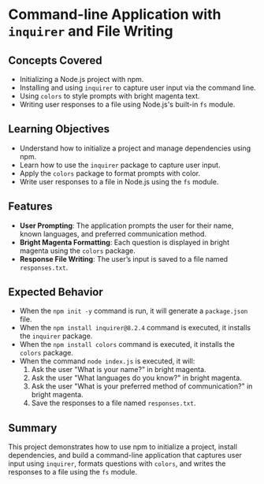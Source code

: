 # Command-line Application with `inquirer` and File Writing

## Concepts Covered

- Initializing a Node.js project with npm.
- Installing and using `inquirer` to capture user input via the command line.
- Using `colors` to style prompts with bright magenta text.
- Writing user responses to a file using Node.js's built-in `fs` module.

## Learning Objectives

- Understand how to initialize a project and manage dependencies using npm.
- Learn how to use the `inquirer` package to capture user input.
- Apply the `colors` package to format prompts with color.
- Write user responses to a file in Node.js using the `fs` module.

## Features

- **User Prompting**: The application prompts the user for their name, known languages, and preferred communication method.
- **Bright Magenta Formatting**: Each question is displayed in bright magenta using the `colors` package.
- **Response File Writing**: The user’s input is saved to a file named `responses.txt`.

## Expected Behavior

- When the `npm init -y` command is run, it will generate a `package.json` file.
- When the `npm install inquirer@8.2.4` command is executed, it installs the `inquirer` package.
- When the `npm install colors` command is executed, it installs the `colors` package.
- When the command `node index.js` is executed, it will:
  1. Ask the user "What is your name?" in bright magenta.
  2. Ask the user "What languages do you know?" in bright magenta.
  3. Ask the user "What is your preferred method of communication?" in bright magenta.
  4. Save the responses to a file named `responses.txt`.

## Summary

This project demonstrates how to use npm to initialize a project, install dependencies, and build a command-line application that captures user input using `inquirer`, formats questions with `colors`, and writes the responses to a file using the `fs` module.
